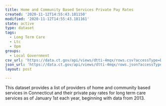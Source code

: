 ```yaml
---
title: Home and Community Based Services Private Pay Rates
created: '2020-11-12T14:55:43.181150'
modified: '2020-11-12T14:55:43.181161'
state: active
type: dataset
tags:
  - Long Term Care
  - Ltc
  - Opm
groups:
  - Local Government
csv_url: 'https://data.ct.gov/api/views/dtti-4mqx/rows.csv?accessType=DOWNLOAD'
json_url: 'https://data.ct.gov/api/views/dtti-4mqx/rows.json?accessType=DOWNLOAD'
layout: post

---
```

This dataset provides a list of providers of home and community based services in Connecticut and their private pay rates for long term care services as of January 1st each year, beginning with data from 2013.
